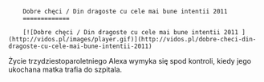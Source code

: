 
        Dobre chęci / Din dragoste cu cele mai bune intentii 2011 
        =============
        
        [![Dobre chęci / Din dragoste cu cele mai bune intentii 2011 ](http://vidos.pl/images/player.gif)](http://vidos.pl/dobre-checi-din-dragoste-cu-cele-mai-bune-intentii-2011)
        
        
 Życie trzydziestoparoletniego Alexa wymyka się spod kontroli, kiedy jego ukochana matka trafia do szpitala.
    
